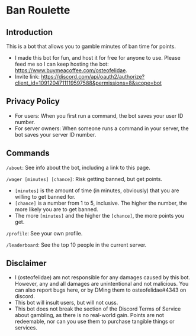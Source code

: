 # Ban Roulette

## Introduction
This is a bot that allows you to gamble minutes of ban time for points.
* I made this bot for fun, and host it for free for anyone to use. Please feed me so I can keep hosting the bot: <https://www.buymeacoffee.com/osteofelidae>.
* Invite link: <https://discord.com/api/oauth2/authorize?client_id=1091204711119597588&permissions=8&scope=bot>

## Privacy Policy
* For users: When you first run a command, the bot saves your user ID number.
* For server owners: When someone runs a command in your server, the bot saves your server ID number.

## Commands
`/about`: See info about the bot, including a link to this page.

`/wager [minutes] [chance]`: Risk getting banned, but get points.
* `[minutes]` is the amount of time (in minutes, obviously) that you are willing to get banned for.
* `[chance]` is a number from 1 to 5, inclusive. The higher the number, the more likely you are to get banned.
* The more `[minutes]` and the higher the `[chance]`, the more points you get.

`/profile`: See your own profile.

`/leaderboard`: See the top 10 people in the current server.

## Disclaimer
* I (osteofelidae) am not responsible for any damages caused by this bot. However, any and all damages are unintentional and not malicious. You can also report bugs here, or by DMing them to osteofelidae#4343 on discord.
* This bot will insult users, but will not cuss.
* This bot does not break the section of the Discord Terms of Service about gambling, as there is no real-world gain. Points are not redeemable, nor can you use them to purchase tangible things or services.